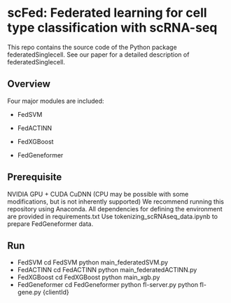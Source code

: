 # scFed: Federated learning for cell type classification with scRNA-seq
This repo contains the source code of the Python package federatedSinglecell. See our paper for a detailed description of federatedSinglecell.

## Overview
Four major modules are included:
* FedSVM

* FedACTINN

* FedXGBoost

* FedGeneformer

## Prerequisite
NVIDIA GPU + CUDA CuDNN (CPU may be possible with some modifications, but is not inherently supported)
We recommend running this repository using Anaconda. All dependencies for defining the environment are provided in requirements.txt
Use tokenizing_scRNAseq_data.ipynb to prepare FedGeneformer data.

## Run
* FedSVM
      cd FedSVM
      python main_federatedSVM.py
* FedACTINN
      cd FedACTINN
      python main_federatedACTINN.py
* FedXGBoost
      cd FedXGBoost
      python main_xgb.py
* FedGeneformer
      cd FedGeneformer
      python fl-server.py
      python fl-gene.py {clientId}

